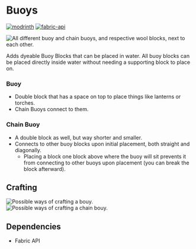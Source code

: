 # Buoys
[![modrinth](https://cdn.jsdelivr.net/npm/@intergrav/devins-badges@3/assets/cozy/available/modrinth_vector.svg)](https://modrinth.com/mod/your_time)
[![fabric-api](https://cdn.jsdelivr.net/npm/@intergrav/devins-badges@3/assets/cozy/requires/fabric-api_vector.svg)](https://modrinth.com/mod/fabric-api)

![All different buoy and chain buoys, and respective wool blocks, next to each other.](https://cdn.modrinth.com/data/dFz831HS/images/7e5b2153dde6b0bd20475d887b03f766dd5014b0.png)

Adds dyeable Buoy Blocks that can be placed in water.
All buoy blocks can be placed directly inside water without needing a supporting block to place on.

### Buoy
- Double block that has a space on top to place things like lanterns or torches.
- Chain Buoys connect to them.

### Chain Buoy
- A double block as well, but way shorter and smaller.
- Connects to other buoy blocks upon initial placement, both straight and diagonally.
  - Placing a block one block above where the buoy will sit prevents it from connecting to other buoys upon placement (you can break the block afterward).

## Crafting
![Possible ways of crafting a bouy.](https://cdn.modrinth.com/data/dFz831HS/images/12b3248007e389deea343b497c277e22b9965648.png) ![Possible ways of crafting a chain bouy.](https://cdn.modrinth.com/data/dFz831HS/images/bb01e80fdb950df0dd6557ebb7c9a15cf5da46c5.png)

## Dependencies
- Fabric API
